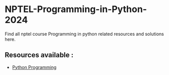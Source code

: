 # NPTEL-Programming-in-Python-2024
Find all nptel course Programming in python related resources and solutions here.

## Resources available :

- [Python Programming](https://github.com/lazyGoliath/Python-Programming)
